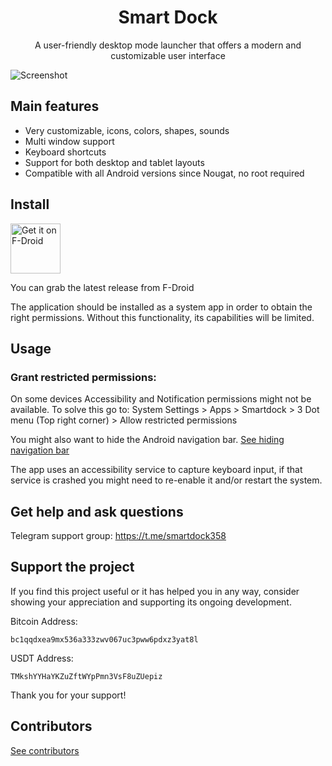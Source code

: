 <div align="center">
  <h1>Smart Dock</h1>
  A user-friendly desktop mode launcher that offers a modern and customizable user interface
</div>

![Screenshot](fastlane/metadata/android/en-US/images/phoneScreenshots/1.png)

## Main features
- Very customizable, icons, colors, shapes, sounds
- Multi window support
- Keyboard shortcuts
- Support for both desktop and tablet layouts
- Compatible with all Android versions since Nougat, no root required

## Install

[<img src="https://fdroid.gitlab.io/artwork/badge/get-it-on.png"
    alt="Get it on F-Droid"
    height="80">](https://f-droid.org/packages/cu.axel.smartdock)

You can grab the latest release from F-Droid

The application should be installed as a system app in order to obtain the right permissions. Without this functionality, its capabilities will be limited.

## Usage

### Grant restricted permissions: 
On some devices Accessibility and Notification permissions might not be available. To solve this go to:  System Settings > Apps > Smartdock > 3 Dot menu (Top right corner) > Allow restricted permissions

You might also want to hide the Android navigation bar.
[See hiding navigation bar](HideNav.md)

The app uses an accessibility service to capture keyboard input, if that service is crashed you might need to re-enable it and/or restart the system.

## Get help and ask questions 

Telegram support group: https://t.me/smartdock358

## Support the project

If you find this project useful or it has helped you in any way, consider showing your appreciation and supporting its ongoing development. 

Bitcoin Address:
```
bc1qqdxea9mx536a333zwv067uc3pww6pdxz3yat8l
```

USDT Address:
```
TMkshYYHaYKZuZftWYpPmn3VsF8uZUepiz
```

Thank you for your support!

## Contributors

[See contributors](Contributors.md)
